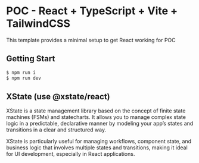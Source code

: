 # POC - React + TypeScript + Vite + TailwindCSS

This template provides a minimal setup to get React working for POC

## Getting Start

```bash
$ npm run i
$ npm run dev
```

## XState (use @xstate/react)

XState is a state management library based on the concept of finite state machines (FSMs) and statecharts. It allows you to manage complex state logic in a predictable, declarative manner by modeling your app’s states and transitions in a clear and structured way.

XState is particularly useful for managing workflows, component state, and business logic that involves multiple states and transitions, making it ideal for UI development, especially in React applications.

